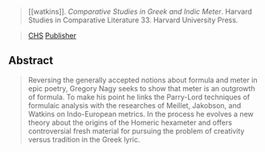 > [[watkins]]. *Comparative Studies in Greek and Indic Meter*.  Harvard Studies in Comparative Literature 33. Harvard University Press.

> [CHS](http://nrs.harvard.edu/urn-3:hul.ebook:CHS_Nagy.Comparative_Studies_in_Greek_and_Indic_Meter.1974)
> [Publisher](http://www.hup.harvard.edu/catalog.php?isbn=9780674182646)


## Abstract
> Reversing the generally accepted notions about formula and meter in epic poetry, Gregory Nagy seeks to show that meter is an outgrowth of formula. To make his point he links the Parry-Lord techniques of formulaic analysis with the researches of Meillet, Jakobson, and Watkins on Indo-European metrics. In the process he evolves a new theory about the origins of the Homeric hexameter and offers controversial fresh material for pursuing the problem of creativity versus tradition in the Greek lyric.